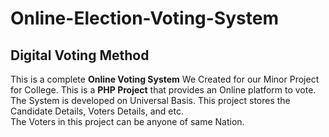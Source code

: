 # Online-Election-Voting-System
## Digital Voting Method  
This is a complete **Online Voting System** We Created for our Minor Project for College. This is a **PHP Project** that provides an Online platform to vote. The System is developed on Universal Basis. This project stores the Candidate Details, Voters Details, and etc.  
The Voters in this project can be anyone of same Nation.

